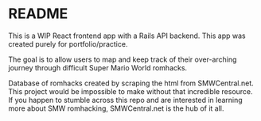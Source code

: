 # README

This is a WIP React frontend app with a Rails API backend. This app was created purely for portfolio/practice.

The goal is to allow users to map and keep track of their over-arching journey through difficult Super Mario World romhacks.

Database of romhacks created by scraping the html from SMWCentral.net. This project would be impossible to make without that incredible resource. If you happen to stumble across this repo and are interested in learning more about SMW romhacking, SMWCentral.net is the hub of it all.
